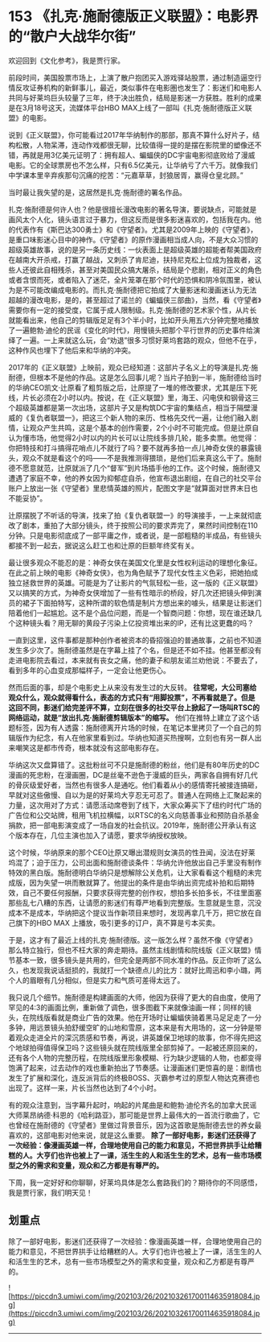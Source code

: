 # 153 《扎克·施耐德版正义联盟》：电影界的“散户大战华尔街”

欢迎回到《文化参考》，我是贾行家。

前段时间，美国股票市场上，上演了散户抱团买入游戏驿站股票，通过制造逼空行情反攻证券机构的新鲜事儿，最近，类似事件在电影圏也发生了：影迷们和电影人共同与好莱坞巨头较量了三年，终于决出胜负，结局是影迷一方获胜。胜利的成果是在3月18号这天，流媒体平台HBO MAX上线了一部叫《扎克·施耐德版正义联盟》的电影。

说到《正义联盟》，你可能看过2017年华纳制作的那部，那真不算什么好片子，结构松散，人物呆滞，连动作戏都很无聊，比较值得一提的是摆在影院里的塑像还不错，再就是用3亿美元证明了：拥有超人、蝙蝠侠的DC宇宙电影彻底败给了漫威电影。它的全球票房也不怎么样，只有6.5亿美元，让华纳亏了六千万。就像我们中学课本里辛弃疾那句沉痛的挖苦：“元嘉草草，封狼居胥，赢得仓皇北顾。”

当时最让我失望的是，这居然是扎克·施耐德的署名作品。

扎克·施耐德是何许人也？他是很擅长漫改电影的著名导演，要说缺点，可能就是画风太个人化，镜头语言过于暴力，但这反而是很多影迷喜欢的，包括我在内。他的代表作有《斯巴达300勇士》和《守望者》。尤其是2009年上映的《守望者》，是重口味影迷心目中的神作。《守望者》的原作漫画相当成人向，不是大众习惯的超级英雄故事，说的是另一条历史线：一伙表面上是超级英雄的超能者帮美国政府在越南大开杀戒，打赢了越战，又刺杀了肯尼迪，扶持尼克松上位成为独裁者，这些人还彼此自相残杀，甚至对美国民众搞大屠杀，结局是个悲剧，相对正义的角色或者含恨而死，或者陷入了迷茫，全片笼罩在那个时代的恐惧和阴冷氛围里，被认为是不可能改编成电影的。而扎克·施耐德把它拍成了大量影迷和漫画迷认为无法超越的漫改电影，是的，甚至超过了诺兰的《蝙蝠侠三部曲》，当然，看《守望者》需要你有一定的接受度，它属于成人限制级。扎克·施耐德的艺术家个性，从片长就能看出来，他自己的剪辑版足足有3个半小时，比如开头用五六分钟完整地播放了一遍鲍勃·迪伦的民谣《变化的时代》，用慢镜头把那个平行世界的历史事件给演绎了一遍。一上来就这么玩，会“劝退”很多习惯好莱坞套路的观众，但他不在乎，这种作风也埋下了他后来和华纳的冲突。

2017年的《正义联盟》上映前，观众已经知道：这部片子名义上的导演是扎克·施耐德，但根本不是他的作品。这是怎么回事儿呢？当片子拍到一半，施耐德给当时的华纳CEO凯文·辻原看了粗剪版之后，辻原提了一堆的修改要求，尤其是压下死线，片长必须在2小时以内。按说，在《正义联盟》里，海王、闪电侠和钢骨这三个超级英雄都是第一次出场，这部片子又是构筑DC宇宙的集结点，相当于隔壁漫威的《复仇者联盟一》，把这三个新人物的来历、性格先交代一遍，让他们融入剧情，让观众产生共鸣，这是个基本的创作需要，2个小时不可能完成。但是辻原自认为懂市场，他觉得2小时以内的片长可以让院线多排几轮，能多卖票。他觉得：你把特技和打斗搞得花哨点儿不就行了吗？要不就再多拍一点儿神奇女侠的暴露镜头，观众不就是看这个的吗——不是我推测得猥琐，是他们后来真这么干了。施耐德不愿意就范，辻原就派了几个“督军”到片场插手他的工作。这个时候，施耐德又遭遇了家庭不幸，他的养女因为抑郁症自杀，他宣布退出剧组，在自己的社交平台账户上放出一张《守望者》里悲情英雄的照片，配图文字是“就算面对世界末日也不能妥协”。

辻原摆脱了不听话的导演，找来了拍《复仇者联盟一》的导演接手，一上来就彻底改了剧本，重拍了大部分镜头，终于按照公司的要求弄完了，果然时间控制在110分钟。只是电影彻底成了一部平庸之作，或者说，是一部粗糙的半成品，有些镜头都接不到一起去，据说这么赶工也和辻原的巨额年终奖有关。

最让很多观众不能忍的是：神奇女侠在美国文化里是女性权利运动的理想化象征。在此之前上映的电影《神奇女侠》，也为角色赋予了现代女性主义色彩，把她拍成独立拯救世界的英雄。可能是为了让影片的气氛轻松一些，这一版的《正义联盟》又以搞笑的方式，为神奇女侠增加了一些有性暗示的桥段，好几次还把镜头伸到演员的裙子下面拍特写，这种所谓的软色情是制片方想出来的噱头，结果是让影迷们陪着他们一起尴尬。这不是个品位问题，而是一个智商问题：你想，现在谁还缺几个这种镜头看？用无聊的黄段子污染上亿投资堆出来的IP，还有比这更蠢的吗？

一直到这里，这件事都是那种创作者被资本的昏招强迫的普通故事，之前也不知道发生多少次了。施耐德虽然是在字幕上挂了个名，但是还不如不挂。他甚至都没有走进电影院去看过，本来就有丧女之痛，他的妻子和朋友诺兰劝他说：不要去了，看到多年的心血变成那幅样子，一定会让他更伤心。

然而后面的事，却是个电影史上从来没有发生过的大反转。 **往常呢，大公司塞给观众什么，观众就得看什么，表态的方式只有“用脚投票”，不再看就是了。但是这回不同，影迷们给完差评不算，立刻在很多的社交平台上掀起了一场叫RTSC的网络运动，就是“放出扎克·施耐德剪辑版本”的缩写。** 他们在推特上建立了这个话题标签，因为有人透露：施耐德离开片场的时候，在笔记本里拷贝了一个自己的剪辑版作为纪念，有人在他家里看到过。华纳也知道买热搜啊，立刻也有另一群人出来嘲笑这是都市传奇，根本就没有这部电影存在。

华纳这次又盘算错了。这批粉丝可不只是施耐德的粉丝，他们是有80年历史的DC漫画的死忠粉，在漫画圈，DC是丝毫不逊色于漫威的巨头，两家各自拥有好几代的骨灰级爱好者，当然也有很多人是通吃。他们看着从小的感情寄托被接连搞砸，早就对这些傲慢、自以为是的好莱坞大亨忍无可忍了。普通人在网络上汇聚起来的力量，这次用对了方式：请愿活动席卷到了线下，大家众筹买下了纽约时代广场的广告位和公交站牌，租用飞机拉横幅，以RTSC的名义向慈善事业和预防自杀基金捐款，把一部电影演变成了一场自发的社会抗议。2019年，施耐德公开承认有这个版本存在，几位主演也加入了请愿，要求华纳授权放映。

这个时候，华纳原来的那个CEO辻原又曝出潜规则女演员的性丑闻，没法在好莱坞混了；迫于压力，公司出面和施耐德谈条件：华纳允许他放出自己手里没有制作特效的黑白版。施耐德明白华纳只是想解除公关危机，让大家看看这个粗糙的未完成版，因为失望一哄而散就算了。他提出的条件是由华纳出资完成补拍和后期特效，自己不要任何报酬，只要求获得完整的创作权，想拍多长拍多长，不往里面塞那些乱七八糟的东西，让请愿的影迷们有尊严地看到完整版。生意就是生意，沉没成本不是成本，华纳把这个提议当作新项目来想时，发现再拿几千万，把它放在自己旗下的HBO MAX 上播放，吸引更多的订户，真不算是亏本买卖。

于是，这才有了最近上线的扎克·施耐德版。这一版怎么样？虽然不像《守望者》那么特立独行，但也不枉大家的奔走期待。虽然主线剧情和院线版《正义联盟》情节基本一致，很多镜头是共用的，但完全是两部不同水准的作品。反正你听了这么久，也发现我说话挺损的，我就打一个缺德点儿的比方：就好比周迅和李小璐，两个人的眉眼有几分相似，但是实力和气质可差得太远了。

我只说几个细节。施耐德是构建画面的大师，他因为获得了更大的自由度，使用了罕见的4:3的画面比例，重新做了调色，很多图截下来就像油画一样；同样的镜头，在院线版看就是商业广告的效果。他在开场时让蝙蝠侠骑着黑马足足走了一分多钟，用远景镜头拍舒缓空旷的山地和雪原，这本来是有大用场的，这一分钟是带着观众走进全片的深沉质感和节奏，再说，讲英雄保卫地球的故事，你不得先把这个地球拍得值得保卫吗？这些镜头就在院线版里全部剪掉了。一起被还原回来的，还有各个人物的完整历程，在院线版里形象模糊、行为缺少逻辑的人物，也都变得饱满了起来，过去动作的戏也重新拍出了节奏感。让漫画迷们更惊喜的是：剧情也发生了扩展和深化，连反派背后的终极BOSS、灭霸参考过的原型人物达克赛德也出现了。这样一来，片长当然也达到了4个小时。

有的观众注意到，当字幕升起时，响起的片尾曲是和鲍勃·迪伦齐名的加拿大民谣大师莱昂纳德·科恩的《哈利路亚》，那可能是世界上最伟大的一首流行歌曲了，它也曾经在施耐德的《守望者》里做过背景音乐，因为这首歌是施耐德去世的养女最喜欢的，这部电影对他来说，就是这么重要。 **除了一部好电影，影迷们还获得了一次经验：像漫画英雄一样，合理地使用自己的能力和意见，不把世界拱手让给糟糕的人。大亨们也许也被上了一课，活生生的人和活生生的艺术，总有一些市场模型之外的需求和变量，观众和乙方都是有尊严的。**

下周，我一定好好和你聊聊，好莱坞具体是怎么套路我们的？期待你的不同感悟，我是贾行家，我们明天见！

## 划重点

除了一部好电影，影迷们还获得了一次经验：像漫画英雄一样，合理地使用自己的能力和意见，不把世界拱手让给糟糕的人。大亨们也许也被上了一课，活生生的人和活生生的艺术，总有一些市场模型之外的需求和变量，观众和乙方都是有尊严的。

![https://piccdn3.umiwi.com/img/202103/26/202103261700114635918084.jpg](https://piccdn3.umiwi.com/img/202103/26/202103261700114635918084.jpg)

---
